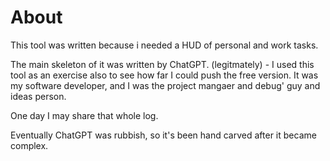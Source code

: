 # About

This tool was written because i needed a HUD of personal and work tasks. 

The main skeleton of it was written by ChatGPT. (legitmately) - I used this tool as an exercise also to see how far I could push the free version. It was my software developer, and I was the project mangaer and debug' guy and ideas person.

One day I may share that whole log.

Eventually ChatGPT was rubbish, so it's been hand carved after it became complex.
